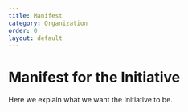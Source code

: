 ```yaml
---
title: Manifest
category: Organization
order: 0
layout: default
---
```


# Manifest for the Initiative

Here we explain what we want the Initiative to be.
